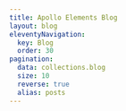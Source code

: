 ```yaml
---
title: Apollo Elements Blog
layout: blog
eleventyNavigation:
  key: Blog
  order: 30
pagination:
  data: collections.blog
  size: 10
  reverse: true
  alias: posts
---
```

